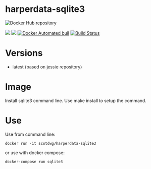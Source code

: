 # harperdata-sqlite3

[![Docker Hub repository](http://dockeri.co/image/scotdwg/harperdata-sqlite3)](https://hub.docker.com/repository/docker/websharpstudios/harperdata-sqlite3/)

[![](https://images.microbadger.com/badges/image/websharpstudios/harperdata-sqlite3.svg)](https://microbadger.com/images/websharpstudios/harperdata-sqlite3 "Get your own image badge on microbadger.com")
[![](https://images.microbadger.com/badges/version/websharpstudios/harperdata-sqlite3.svg)](https://microbadger.com/images/websharpstudios/harperdata-sqlite3 "Get your own version badge on microbadger.com")
[![Docker Automated buil](https://img.shields.io/docker/automated/websharpstudios/harperdata-sqlite3.svg)](https://hub.docker.com/r/websharpstudios/harperdata-sqlite3/)
[![Build Status](https://travis-ci.org/websharpstudios/harperdata-sqlite3.svg?branch=master)](https://travis-ci.org/websharpstudios/harperdata-sqlite3)

# Versions

* latest (based on jessie repository)

# Image

Install sqlite3 command line.  Use make install to setup the command.

# Use

Use from command line:

	docker run -it scotdwg/harperdata-sqlite3
or use with docker compose:

	docker-compose run sqlite3


